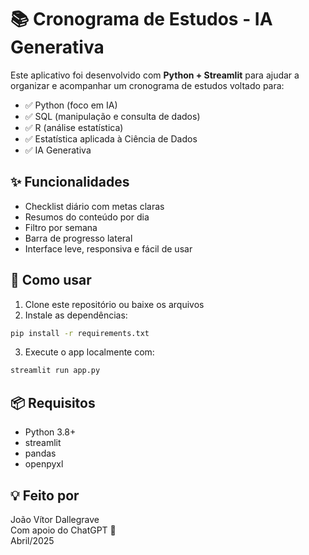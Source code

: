 # 📚 Cronograma de Estudos - IA Generativa

Este aplicativo foi desenvolvido com **Python + Streamlit** para ajudar a organizar e acompanhar um cronograma de estudos voltado para:

- ✅ Python (foco em IA)
- ✅ SQL (manipulação e consulta de dados)
- ✅ R (análise estatística)
- ✅ Estatística aplicada à Ciência de Dados
- ✅ IA Generativa

## ✨ Funcionalidades

- Checklist diário com metas claras
- Resumos do conteúdo por dia
- Filtro por semana
- Barra de progresso lateral
- Interface leve, responsiva e fácil de usar

## 🚀 Como usar

1. Clone este repositório ou baixe os arquivos
2. Instale as dependências:
```bash
pip install -r requirements.txt
```
3. Execute o app localmente com:
```bash
streamlit run app.py
```

## 📦 Requisitos

- Python 3.8+
- streamlit
- pandas
- openpyxl

## 💡 Feito por

João Vítor Dallegrave  
Com apoio do ChatGPT 🤖  
Abril/2025
